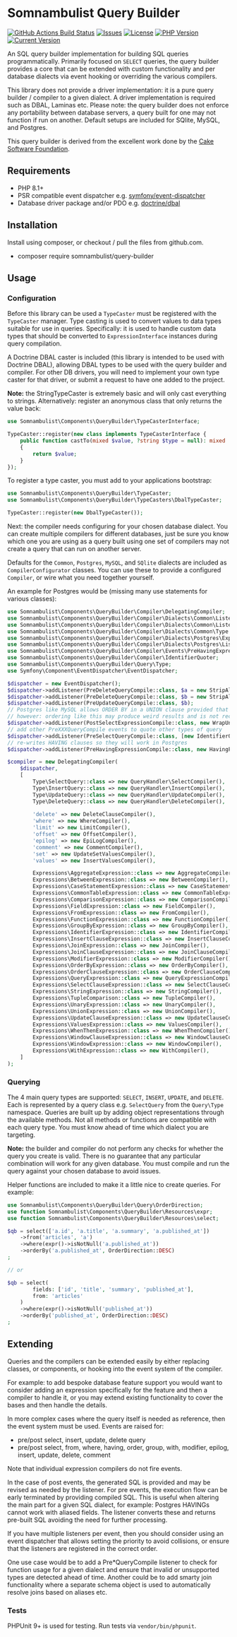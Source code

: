 # Somnambulist Query Builder

[![GitHub Actions Build Status](https://img.shields.io/github/workflow/status/somnambulist-tech/query-builder/tests?logo=github)](https://github.com/somnambulist-tech/query-builder/actions?query=workflow%3Atests)
[![Issues](https://img.shields.io/github/issues/somnambulist-tech/query-builder?logo=github)](https://github.com/somnambulist-tech/query-builder/issues)
[![License](https://img.shields.io/github/license/somnambulist-tech/query-builder?logo=github)](https://github.com/somnambulist-tech/query-builder/blob/main/LICENSE)
[![PHP Version](https://img.shields.io/packagist/php-v/somnambulist/query-builder?logo=php&logoColor=white)](https://packagist.org/packages/somnambulist/query-builder)
[![Current Version](https://img.shields.io/packagist/v/somnambulist/query-builder?logo=packagist&logoColor=white)](https://packagist.org/packages/somnambulist/query-builder)

An SQL query builder implementation for building SQL queries programmatically. Primarily focused
on `SELECT` queries, the query builder provides a core that can be extended with custom functionality
and per database dialects via event hooking or overriding the various compilers.

This library does not provide a driver implementation: it is a pure query builder / compiler to a
given dialect. A driver implementation is required such as DBAL, Laminas etc. Please note: the
query builder does not enforce any portability between database servers, a query built for one may
not function if run on another. Default setups are included for SQlite, MySQL, and Postgres.

This query builder is derived from the excellent work done by the [Cake Software Foundation](https://github.com/cakephp/database).

## Requirements

 * PHP 8.1+
 * PSR compatible event dispatcher e.g. [symfony/event-dispatcher](https://github.com/symfony/event-dispatcher)
 * Database driver package and/or PDO e.g. [doctrine/dbal](https://github.com/doctrine/dbal)

## Installation

Install using composer, or checkout / pull the files from github.com.

 * composer require somnambulist/query-builder

## Usage

### Configuration

Before this library can be used a `TypeCaster` must be registered with the `TypeCaster` manager. Type casting
is used to convert values to data types suitable for use in queries. Specifically: it is used to handle
custom data types that should be converted to `ExpressionInterface` instances during query compilation.

A Doctrine DBAL caster is included (this library is intended to be used with Doctrine DBAL), allowing DBAL types
to be used with the query builder and compiler. For other DB drivers, you will need to implement your own type
caster for that driver, or submit a request to have one added to the project.

__Note:__ the StringTypeCaster is extremely basic and will only cast everything to strings. Alternatively:
register an anonymous class that only returns the value back:

```php
use Somnambulist\Components\QueryBuilder\TypeCasterInterface;

TypeCaster::register(new class implements TypeCasterInterface {
    public function castTo(mixed $value, ?string $type = null): mixed
    {
        return $value;
    }
});
```

To register a type caster, you must add to your applications bootstrap:

```php
use Somnambulist\Components\QueryBuilder\TypeCaster;
use Somnambulist\Components\QueryBuilder\TypeCasters\DbalTypeCaster;

TypeCaster::register(new DbalTypeCaster());
```

Next: the compiler needs configuring for your chosen database dialect. You can create multiple compilers for
different databases, just be sure you know which one you are using as a query built using one set of
compilers may not create a query that can run on another server.

Defaults for the `Common`, `Postgres`, `MySQL`, and `SQlite` dialects are included as `CompilerConfigurator`
classes. You can use these to provide a configured `Compiler`, or wire what you need together yourself.

An example for Postgres would be (missing many use statements for various classes):

```php
use Somnambulist\Components\QueryBuilder\Compiler\DelegatingCompiler;
use Somnambulist\Components\QueryBuilder\Compiler\Dialects\Common\Listeners\StripAliasesFromDeleteFrom;
use Somnambulist\Components\QueryBuilder\Compiler\Dialects\Common\Listeners\StripAliasesFromConditions;
use Somnambulist\Components\QueryBuilder\Compiler\Dialects\Common\Type as QueryHandler;
use Somnambulist\Components\QueryBuilder\Compiler\Dialects\Postgres\Expressions\HavingCompiler;
use Somnambulist\Components\QueryBuilder\Compiler\Dialects\Postgres\Listeners\HavingPreProcessor;
use Somnambulist\Components\QueryBuilder\Compiler\Events\PreHavingExpressionCompile;
use Somnambulist\Components\QueryBuilder\Compiler\IdentifierQuoter;
use Somnambulist\Components\QueryBuilder\Query\Type;
use Symfony\Component\EventDispatcher\EventDispatcher;

$dispatcher = new EventDispatcher();
$dispatcher->addListener(PreDeleteQueryCompile::class, $a = new StripAliasesFromDeleteFrom());
$dispatcher->addListener(PreDeleteQueryCompile::class, $b = new StripAliasesFromConditions());
$dispatcher->addListener(PreUpdateQueryCompile::class, $b);
// Postgres like MySQL allows ORDER BY in a UNION clause provided that clause is wrapped in `()`
// however: ordering like this may produce weird results and is not recommended.
$dispatcher->addListener(PostSelectExpressionCompile::class, new WrapUnionSelectClauses());
// add other PreXXXQueryCompile events to quote other types of query
$dispatcher->addListener(PreSelectQueryCompile::class, [new IdentifierQuoter(), 'quote']);
// re-writes HAVING clauses so they will work in Postgres
$dispatcher->addListener(PreHavingExpressionCompile::class, new HavingPreProcessor());

$compiler = new DelegatingCompiler(
    $dispatcher,
    [
        Type\SelectQuery::class => new QueryHandler\SelectCompiler(),
        Type\InsertQuery::class => new QueryHandler\InsertCompiler(),
        Type\UpdateQuery::class => new QueryHandler\UpdateCompiler(),
        Type\DeleteQuery::class => new QueryHandler\DeleteCompiler(),
        
        'delete' => new DeleteClauseCompiler(),
        'where' => new WhereCompiler(),
        'limit' => new LimitCompiler(),
        'offset' => new OffsetCompiler(),
        'epilog' => new EpiLogCompiler(),
        'comment' => new CommentCompiler(),
        'set' => new UpdateSetValuesCompiler(),
        'values' => new InsertValuesCompiler(),

        Expressions\AggregateExpression::class => new AggregateCompiler(),
        Expressions\BetweenExpression::class => new BetweenCompiler(),
        Expressions\CaseStatementExpression::class => new CaseStatementCompiler(),
        Expressions\CommonTableExpression::class => new CommonTableExpressionCompiler(),
        Expressions\ComparisonExpression::class => new ComparisonCompiler(),
        Expressions\FieldExpression::class => new FieldCompiler(),
        Expressions\FromExpression::class => new FromCompiler(),
        Expressions\FunctionExpression::class => new FunctionCompiler(),
        Expressions\GroupByExpression::class => new GroupByCompiler(),
        Expressions\IdentifierExpression::class => new IdentifierCompiler(),
        Expressions\InsertClauseExpression::class => new InsertClauseCompiler(),
        Expressions\JoinExpression::class => new JoinCompiler(),
        Expressions\JoinClauseExpression::class => new JoinClauseCompiler(),
        Expressions\ModifierExpression::class => new ModifierCompiler(),
        Expressions\OrderByExpression::class => new OrderByCompiler(),
        Expressions\OrderClauseExpression::class => new OrderClauseCompiler(),
        Expressions\QueryExpression::class => new QueryExpressionCompiler(),
        Expressions\SelectClauseExpression::class => new SelectClauseCompiler(),
        Expressions\StringExpression::class => new StringCompiler(),
        Expressions\TupleComparison::class => new TupleCompiler(),
        Expressions\UnaryExpression::class => new UnaryCompiler(),
        Expressions\UnionExpression::class => new UnionCompiler(),
        Expressions\UpdateClauseExpression::class => new UpdateClauseCompiler(),
        Expressions\ValuesExpression::class => new ValuesCompiler(),
        Expressions\WhenThenExpression::class => new WhenThenCompiler(),
        Expressions\WindowClauseExpression::class => new WindowClauseCompiler(),
        Expressions\WindowExpression::class => new WindowCompiler(),
        Expressions\WithExpression::class => new WithCompiler(),
    ]
);
```

### Querying

The 4 main query types are supported: `SELECT`, `INSERT`, `UPDATE`, and `DELETE`. Each is represented by a query
class e.g. `SelectQuery` from the `Query\Type` namespace. Queries are built up by adding object representations
through the available methods. Not all methods or functions are compatible with each query type. You must know
ahead of time which dialect you are targeting.

__Note:__ the builder and compiler do not perform any checks for whether the query you create is valid.
There is no guarantee that any particular combination will work for any given database. You must compile and run
the query against your chosen database to avoid issues.

Helper functions are included to make it a little nice to create queries. For example:

```php
use Somnambulist\Components\QueryBuilder\Query\OrderDirection;
use function Somnambulist\Components\QueryBuilder\Resources\expr;
use function Somnambulist\Components\QueryBuilder\Resources\select;

$qb = select(['a.id', 'a.title', 'a.summary', 'a.published_at'])
    ->from('articles', 'a')
    ->where(expr()->isNotNull('a.published_at'))
    ->orderBy('a.published_at', OrderDirection::DESC)
;

// or

$qb = select(
        fields: ['id', 'title', 'summary', 'published_at'],
        from: 'articles'
    )
    ->where(expr()->isNotNull('published_at'))
    ->orderBy('published_at', OrderDirection::DESC)
;
```

## Extending

Queries and the compilers can be extended easily by either replacing classes, or components, or hooking into the
event system of the compiler.

For example: to add bespoke database feature support you would want to consider adding an expression specifically
for the feature and then a compiler to handle it, or you may extend existing functionality to cover the bases
and then handle the details.

In more complex cases where the query itself is needed as reference, then the event system must be used. Events
are raised for:

 * pre/post select, insert, update, delete query
 * pre/post select, from, where, having, order, group, with, modifier, epilog, insert, update, delete, comment

Note that individual expression compilers do not fire events.

In the case of post events, the generated SQL is provided and may be revised as needed by the listener.
For pre events, the execution flow can be early terminated by providing compiled SQL. This is useful when
altering the main part for a given SQL dialect, for example: Postgres HAVINGs cannot work with  aliased fields.
The listener converts these and returns pre-built SQL avoiding the need for further processing.

If you have multiple listeners per event, then you should consider using an event dispatcher that allows setting
the priority to avoid collisions, or ensure that the listeners are registered in the correct order.

One use case would be to add a Pre*QueryCompile listener to check for function usage for a given dialect and ensure
that invalid or unsupported types are detected ahead of time. Another could be to add smarty join functionality
where a separate schema object is used to automatically resolve joins based on aliases etc.

### Tests

PHPUnit 9+ is used for testing. Run tests via `vendor/bin/phpunit`.
